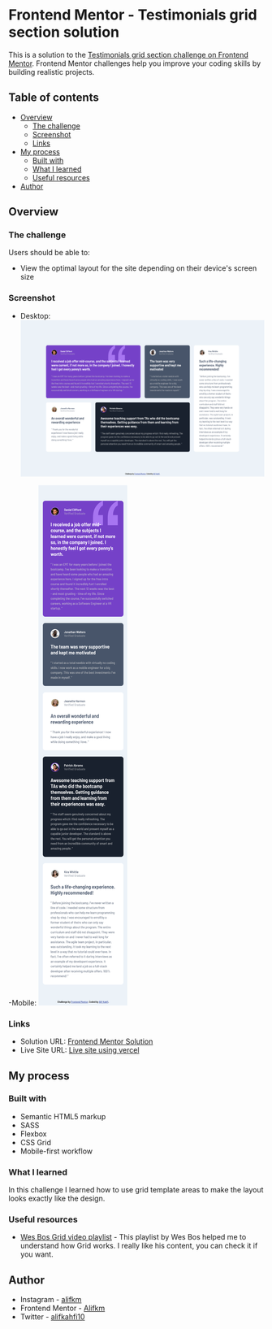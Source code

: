 # Frontend Mentor - Testimonials grid section solution

This is a solution to the [Testimonials grid section challenge on Frontend Mentor](https://www.frontendmentor.io/challenges/testimonials-grid-section-Nnw6J7Un7). Frontend Mentor challenges help you improve your coding skills by building realistic projects. 

## Table of contents

- [Overview](#overview)
  - [The challenge](#the-challenge)
  - [Screenshot](#screenshot)
  - [Links](#links)
- [My process](#my-process)
  - [Built with](#built-with)
  - [What I learned](#what-i-learned)
  - [Useful resources](#useful-resources)
- [Author](#author)

## Overview

### The challenge

Users should be able to:

- View the optimal layout for the site depending on their device's screen size

### Screenshot

- Desktop:
![](./images/Frontend%20Mentor%20Challenge%20Desktop%20ss.png)

-Mobile:
![](./images/Frontend%20Mentor%20Challenge%20Mobile%20ss.png)

### Links

- Solution URL: [Frontend Mentor Solution](https://www.frontendmentor.io/solutions/grid-section-main-using-html-and-css-sass-WMzEVHVa40)
- Live Site URL: [Live site using vercel](https://testimonials-grid-section-main-one-psi.vercel.app/)

## My process

### Built with

- Semantic HTML5 markup
- SASS
- Flexbox
- CSS Grid
- Mobile-first workflow

### What I learned

In this challenge I learned how to use grid template areas to make the layout looks exactly like the design.

### Useful resources

- [Wes Bos Grid video playlist](https://www.youtube.com/watch?v=T-slCsOrLcc&list=PLu8EoSxDXHP5CIFvt9-ze3IngcdAc2xKG) - This playlist by Wes Bos helped me to understand how Grid works. I really like his content, you can check it if you want.

## Author

- Instagram - [alifkm](https://www.instagram.com/alifkm/)
- Frontend Mentor - [Alifkm](https://www.frontendmentor.io/profile/Alifkm)
- Twitter - [alifkahfi10](https://twitter.com/AlifKahfi10?t=nxZrhm9DfsdiNFUcbeGSZA&s=06)
